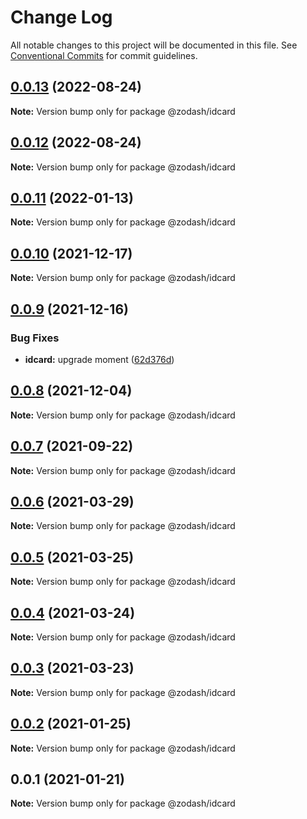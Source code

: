 # Change Log

All notable changes to this project will be documented in this file.
See [Conventional Commits](https://conventionalcommits.org) for commit guidelines.

## [0.0.13](https://github.com/zcorky/zodash/compare/@zodash/idcard@0.0.12...@zodash/idcard@0.0.13) (2022-08-24)

**Note:** Version bump only for package @zodash/idcard





## [0.0.12](https://github.com/zcorky/zodash/compare/@zodash/idcard@0.0.11...@zodash/idcard@0.0.12) (2022-08-24)

**Note:** Version bump only for package @zodash/idcard





## [0.0.11](https://github.com/zcorky/zodash/compare/@zodash/idcard@0.0.10...@zodash/idcard@0.0.11) (2022-01-13)

**Note:** Version bump only for package @zodash/idcard





## [0.0.10](https://github.com/zcorky/zodash/compare/@zodash/idcard@0.0.9...@zodash/idcard@0.0.10) (2021-12-17)

**Note:** Version bump only for package @zodash/idcard





## [0.0.9](https://github.com/zcorky/zodash/compare/@zodash/idcard@0.0.8...@zodash/idcard@0.0.9) (2021-12-16)


### Bug Fixes

* **idcard:** upgrade moment ([62d376d](https://github.com/zcorky/zodash/commit/62d376d76c4e2d6ebca4ade0b6f4317478466eec))





## [0.0.8](https://github.com/zcorky/zodash/compare/@zodash/idcard@0.0.7...@zodash/idcard@0.0.8) (2021-12-04)

**Note:** Version bump only for package @zodash/idcard





## [0.0.7](https://github.com/zcorky/zodash/compare/@zodash/idcard@0.0.6...@zodash/idcard@0.0.7) (2021-09-22)

**Note:** Version bump only for package @zodash/idcard





## [0.0.6](https://github.com/zcorky/zodash/compare/@zodash/idcard@0.0.5...@zodash/idcard@0.0.6) (2021-03-29)

**Note:** Version bump only for package @zodash/idcard





## [0.0.5](https://github.com/zcorky/zodash/compare/@zodash/idcard@0.0.4...@zodash/idcard@0.0.5) (2021-03-25)

**Note:** Version bump only for package @zodash/idcard





## [0.0.4](https://github.com/zcorky/zodash/compare/@zodash/idcard@0.0.3...@zodash/idcard@0.0.4) (2021-03-24)

**Note:** Version bump only for package @zodash/idcard





## [0.0.3](https://github.com/zcorky/zodash/compare/@zodash/idcard@0.0.2...@zodash/idcard@0.0.3) (2021-03-23)

**Note:** Version bump only for package @zodash/idcard





## [0.0.2](https://github.com/zcorky/zodash/compare/@zodash/idcard@0.0.1...@zodash/idcard@0.0.2) (2021-01-25)

**Note:** Version bump only for package @zodash/idcard





## 0.0.1 (2021-01-21)

**Note:** Version bump only for package @zodash/idcard
